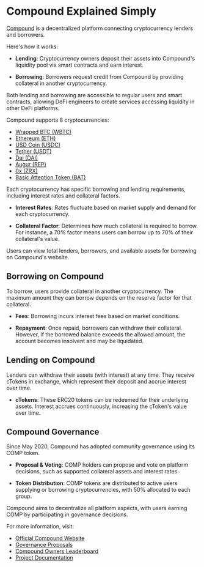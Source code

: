 # Compound Explained Simply

[Compound](https://app.compound.finance) is a decentralized platform connecting cryptocurrency lenders and borrowers.

Here's how it works:

- **Lending**: Cryptocurrency owners deposit their assets into Compound's liquidity pool via smart contracts and earn interest.
  
- **Borrowing**: Borrowers request credit from Compound by providing collateral in another cryptocurrency.

Both lending and borrowing are accessible to regular users and smart contracts, allowing DeFi engineers to create services accessing liquidity in other DeFi platforms.

Compound supports 8 cryptocurrencies:

- [Wrapped BTC (WBTC)](https://compound.finance/markets/WBTC)
- [Ethereum (ETH)](https://compound.finance/markets/ETH)
- [USD Coin (USDC)](https://compound.finance/markets/USDC)
- [Tether (USDT)](https://compound.finance/markets/USDT)
- [Dai (DAI)](https://compound.finance/markets/DAI)
- [Augur (REP)](https://compound.finance/markets/REP)
- [0x (ZRX)](https://compound.finance/markets/ZRX)
- [Basic Attention Token (BAT)](https://compound.finance/markets/BAT)

Each cryptocurrency has specific borrowing and lending requirements, including interest rates and collateral factors.

- **Interest Rates**: Rates fluctuate based on market supply and demand for each cryptocurrency.
  
- **Collateral Factor**: Determines how much collateral is required to borrow. For instance, a 70% factor means users can borrow up to 70% of their collateral's value.

Users can view total lenders, borrowers, and available assets for borrowing on Compound's website.

## Borrowing on Compound

To borrow, users provide collateral in another cryptocurrency. The maximum amount they can borrow depends on the reserve factor for that collateral.

- **Fees**: Borrowing incurs interest fees based on market conditions.
  
- **Repayment**: Once repaid, borrowers can withdraw their collateral. However, if the borrowed balance exceeds the allowed amount, the account becomes insolvent and may be liquidated.

## Lending on Compound

Lenders can withdraw their assets (with interest) at any time. They receive cTokens in exchange, which represent their deposit and accrue interest over time.

- **cTokens**: These ERC20 tokens can be redeemed for their underlying assets. Interest accrues continuously, increasing the cToken's value over time.

## Compound Governance

Since May 2020, Compound has adopted community governance using its COMP token.

- **Proposal & Voting**: COMP holders can propose and vote on platform decisions, such as supported collateral assets and interest rates.
  
- **Token Distribution**: COMP tokens are distributed to active users supplying or borrowing cryptocurrencies, with 50% allocated to each group.

Compound aims to decentralize all platform aspects, with users earning COMP by participating in governance decisions.

For more information, visit:

- [Official Compound Website](https://compound.finance)
- [Governance Proposals](https://compound.finance/governance/proposals)
- [Compound Owners Leaderboard](https://compound.finance/governance/leaderboard)
- [Project Documentation](https://compound.finance/docs)